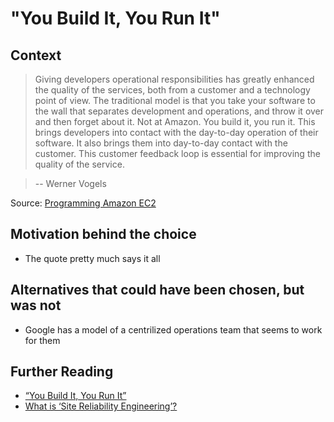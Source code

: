 # "You Build It, You Run It"
## Context
> Giving developers operational responsibilities has greatly enhanced the quality of the services, both from a customer and a technology point of view. The traditional model is that you take your software to the wall that separates development and operations, and throw it over and then forget about it. Not at Amazon. You build it, you run it. This brings developers into contact with the day-to-day operation of their software. It also brings them into day-to-day contact with the customer. This customer feedback loop is essential for improving the quality of the service.

> -- Werner Vogels

Source: [Programming Amazon EC2](https://www.safaribooksonline.com/library/view/programming-amazon-ec2/9781449303617/ch01s03.html)

## Motivation behind the choice
* The quote pretty much says it all

## Alternatives that could have been chosen, but was not
* Google has a model of a centrilized operations team that seems to work for them

## Further Reading
* [“You Build It, You Run It”](https://www.safaribooksonline.com/library/view/programming-amazon-ec2/9781449303617/ch01s03.html)
* [What is ‘Site Reliability Engineering’?](https://landing.google.com/sre/interview/ben-treynor.html)

